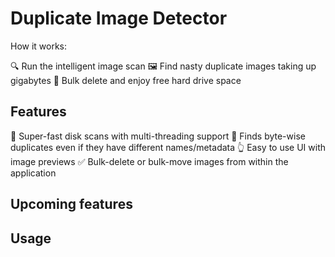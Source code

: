 # Duplicate Image Detector

How it works:

:mag: Run the intelligent image scan
:framed_picture: Find nasty duplicate images taking up gigabytes
:floppy_disk: Bulk delete and enjoy free hard drive space 

## Features

:dash: Super-fast disk scans with multi-threading support
:eyes: Finds byte-wise duplicates even if they have different names/metadata
:point_up_2: Easy to use UI with image previews
:white_check_mark: Bulk-delete or bulk-move images from within the application

## Upcoming features

## Usage